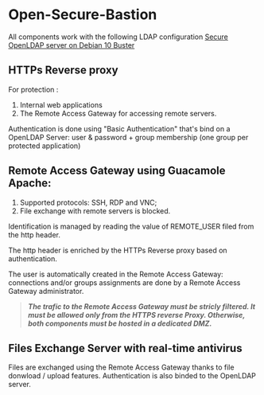 # Open-Secure-Bastion

All components work with the following LDAP configuration [Secure OpenLDAP server on Debian 10 Buster](https://github.com/skhemissa/Secure-OpenLDAP-Debian)

## HTTPs Reverse proxy
For protection  :
1. Internal web applications 
2. The Remote Access Gateway for accessing remote servers.

Authentication is done using "Basic Authentication" that's bind on a OpenLDAP Server: user & password + group membership (one group per protected application)

## Remote Access Gateway using Guacamole Apache:
1. Supported protocols: SSH, RDP and VNC;
2. File exchange with remote servers is blocked.

Identification is managed by reading the value of REMOTE_USER filed from the http header.

The http header is enriched by the HTTPs Reverse proxy based on authentication.

The user is automatically created in the Remote Access Gateway: connections and/or groups assignments are done by a Remote Access Gateway administrator.

>***The trafic to the Remote Access Gateway must be stricly filtered. It must be allowed only from the HTTPS reverse Proxy. Otherwise, both components must be hosted in a dedicated DMZ.***

## Files Exchange Server with real-time antivirus
Files are exchanged using the Remote Access Gateway thanks to file donwload / upload features.
Authentication is also binded to the OpenLDAP server.
